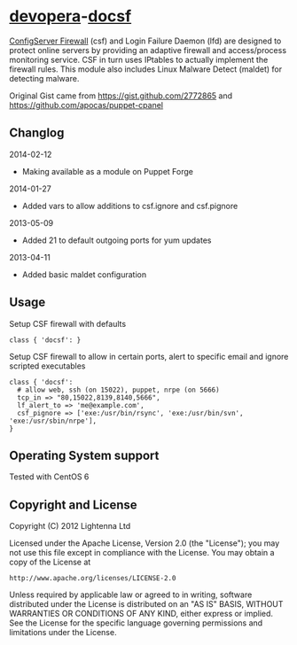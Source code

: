 [devopera](http://devopera.com)-[docsf](http://devopera.com/module/docsf)
==============

[ConfigServer Firewall](http://configserver.com/cp/csf.html) (csf) and Login Failure Daemon (lfd) are designed to protect online servers by providing an adaptive firewall and access/process monitoring service.  CSF in turn uses IPtables to actually implement the firewall rules.  This module also includes Linux Malware Detect (maldet) for detecting malware.

Original Gist came from https://gist.github.com/2772865 and https://github.com/apocas/puppet-cpanel

Changlog
--------

2014-02-12

  * Making available as a module on Puppet Forge

2014-01-27

  * Added vars to allow additions to csf.ignore and csf.pignore

2013-05-09

  * Added 21 to default outgoing ports for yum updates

2013-04-11

  * Added basic maldet configuration

Usage
-----

Setup CSF firewall with defaults

    class { 'docsf': }

Setup CSF firewall to allow in certain ports, alert to specific email and ignore scripted executables

    class { 'docsf':
      # allow web, ssh (on 15022), puppet, nrpe (on 5666)
      tcp_in => "80,15022,8139,8140,5666",
      lf_alert_to => 'me@example.com',
      csf_pignore => ['exe:/usr/bin/rsync', 'exe:/usr/bin/svn', 'exe:/usr/sbin/nrpe'],
    }

Operating System support
------------------------

Tested with CentOS 6

Copyright and License
---------------------

Copyright (C) 2012 Lightenna Ltd

Licensed under the Apache License, Version 2.0 (the "License");
you may not use this file except in compliance with the License.
You may obtain a copy of the License at

    http://www.apache.org/licenses/LICENSE-2.0

Unless required by applicable law or agreed to in writing, software
distributed under the License is distributed on an "AS IS" BASIS,
WITHOUT WARRANTIES OR CONDITIONS OF ANY KIND, either express or implied.
See the License for the specific language governing permissions and
limitations under the License.
